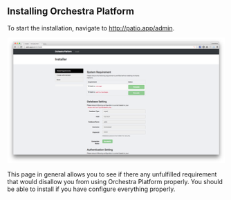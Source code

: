 ## Installing Orchestra Platform

To start the installation, navigate to <http://patio.app/admin>.

![Check Installation Requirement](/installation/installation-01.png)

This page in general allows you to see if there any unfulfilled requirement that would disallow you from using Orchestra Platform properly. You should be able to install if you have configure everything properly.

